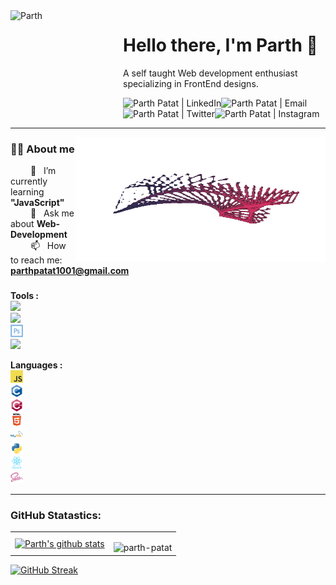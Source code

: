 <img align="left" width="180" height="180" alt="Parth" src="https://user-images.githubusercontent.com/60286714/120383730-df818f80-c342-11eb-9294-c96d67bf74f9.png"/>

<h1 align="left">Hello there, I'm Parth 👋</h1>
<p align="left">A self taught Web development enthusiast specializing in FrontEnd designs.</p>

<div>
  <a href="https://www.linkedin.com/in/parth-patat/">
    <img align="left" alt="Parth Patat | LinkedIn" src="https://img.shields.io/badge/LinkedIn-white?style=for-the-badge&logo=linkedin&logoColor=0077B5">
  </a>
	
  <a href="mailto:parthpatat1001@gmail.com">
    <img align="left" alt="Parth Patat | Email" src="https://img.shields.io/badge/Gmail-white?style=for-the-badge&logo=gmail&logoColor=ad1f1c">
  </a>

  <a href="https://www.twitter.com/in/parth-patat/">
    <img align="left" alt="Parth Patat | Twitter" src="https://img.shields.io/badge/Twitter-white?style=for-the-badge&logo=twitter&logoColor=00a2f3">
  </a>

  <a href="https://www.twitter.com/in/parth-patat/">
    <img align="left" alt="Parth Patat | Instagram" src="https://img.shields.io/badge/Instagram-white?style=for-the-badge&logo=instagram&logoColor=ef0f81">
  </a>
</div>

<br>
<br>
<hr>

<img align="right" width="400px" height="200px" alt="GIF" src="https://github.com/parth-patat/parth-patat/blob/main/giff-unscreen.gif?raw=true" />

<h3 align="left"> 🙋🏻‍ About me </h3>

&emsp;&emsp; 🌱 &nbsp; I’m currently learning **"JavaScript"** <br>
&emsp;&emsp; 💬 &nbsp; Ask me about **Web-Development** <br>
&emsp;&emsp; 📫 &nbsp; How to reach me: **parthpatat1001@gmail.com** <br>

###

**Tools : &nbsp;	&nbsp;**
<code>
	<img height="20" src="https://www.vectorlogo.zone/logos/google_cloud/google_cloud-icon.svg"></code>
<code>
	<img height="20" src="https://www.vectorlogo.zone/logos/adobe_illustrator/adobe_illustrator-icon.svg"></code>
<code>
	<img height="20" src="https://raw.githubusercontent.com/devicons/devicon/master/icons/photoshop/photoshop-line.svg"></code>
<code>
	<img height="20" src="https://cdn.worldvectorlogo.com/logos/adobe-xd.svg"></code>

**Languages : &nbsp;	&nbsp;**
<code>
	<img height="20" src="https://raw.githubusercontent.com/github/explore/80688e429a7d4ef2fca1e82350fe8e3517d3494d/topics/javascript/javascript.png"></code>
<code>
	<img height="20" src="https://raw.githubusercontent.com/devicons/devicon/master/icons/c/c-original.svg"></code>
<code>
	<img height="20" src="https://raw.githubusercontent.com/devicons/devicon/master/icons/cplusplus/cplusplus-original.svg"></code>
<code>
	<img height="20" src="https://raw.githubusercontent.com/devicons/devicon/master/icons/html5/html5-original-wordmark.svg"></code>
<code>
	<img height="20" src="https://raw.githubusercontent.com/devicons/devicon/master/icons/mysql/mysql-original-wordmark.svg"></code>
<code>
	<img height="20" src="https://raw.githubusercontent.com/devicons/devicon/master/icons/python/python-original.svg"></code>
<code>
	<img height="20" src="https://raw.githubusercontent.com/devicons/devicon/master/icons/react/react-original-wordmark.svg"></code>
<code>
	<img height="20" src="https://raw.githubusercontent.com/devicons/devicon/master/icons/sass/sass-original.svg"></code>

<hr>

### GitHub Statastics:

<table>
	<tr>
		<td>
			<!-- Stats -->
			<a href="https://github.com/parth-patat/github-readme-stats">
				<img align="center" src="https://github-readme-stats.vercel.app/api?username=parth-patat&show_icons=true&include_all_commits=true&border_radius=0&title_color=166FE9&icon_color=57181C&text_color=ffffff&bg_color=0D1117&locale=en&hide_border=true&hide_title=true&rank_color=57181C" alt="Parth's github stats" />
			</a>
		</td>
		<td>
			<!-- Languages -->
			<p align="right"><img align="right" src="https://github-readme-stats.vercel.app/api/top-langs?username=parth-patat&show_icons=true&title_color=ffffff&icon_color=57181C&text_color=ffffff&bg_color=0D1117&locale=en&layout=default&card_width=450&border_radius=0&hide_border=true" alt="parth-patat" /></p>
		</td>
</table>

<!-- streak -->
[![GitHub Streak](https://github-readme-streak-stats.herokuapp.com?user=parth-patat&theme=dark&ring=CA242464&fire=B6A200&currStreakLabel=FFFFFFD7&border=3B434BC0&stroke=DD2727C0&background=0D1117)](https://git.io/streak-stats)


<!-- 
title_color 166FE9
text_color 166FE9
icon_color 166FE9
bg_color ffffff
-->

  
<!--- ⚡ Fun fact: ...-->
<!--- 👯 I’m looking to collaborate on--> 
<!--- 🤔 I’m looking for help with ...-->

